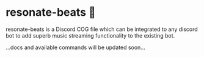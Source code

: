 # resonate-beats 🎵
resonate-beats is a Discord COG file which can be integrated to any discord bot to add superb music streaming functionality to the existing bot.

...docs and available commands will be updated soon...
